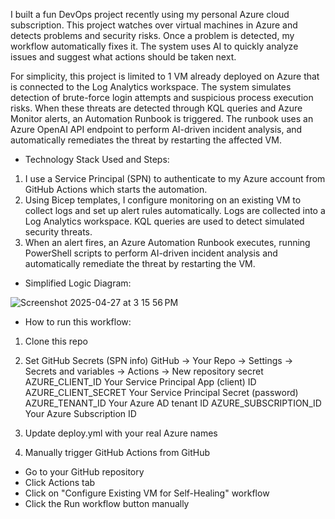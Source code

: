 I built a fun DevOps project recently using my personal Azure cloud subscription. This project watches over virtual machines in Azure and detects problems and security risks. Once a problem is detected, my workflow automatically fixes it. The system uses AI to quickly analyze issues and suggest what actions should be taken next. 

For simplicity, this project is limited to 1 VM already deployed on Azure that is connected to the Log Analytics workspace. The system simulates detection of brute-force login attempts and suspicious process execution risks. When these threats are detected through KQL queries and Azure Monitor alerts, an Automation Runbook is triggered. The runbook uses an Azure OpenAI API endpoint to perform AI-driven incident analysis, and automatically remediates the threat by restarting the affected VM. 


- Technology Stack Used and Steps: 

1. I use a Service Principal (SPN) to authenticate to my Azure account from GitHub Actions which starts the automation. 
2. Using Bicep templates, I configure monitoring on an existing VM to collect logs and set up alert rules automatically. Logs are collected into a Log Analytics workspace. KQL queries are used to detect simulated security threats.
3. When an alert fires, an Azure Automation Runbook executes, running PowerShell scripts to perform AI-driven incident analysis and automatically remediate the threat by restarting the VM.

- Simplified Logic Diagram:

![Screenshot 2025-04-27 at 3 15 56 PM](https://github.com/user-attachments/assets/03ce2413-8972-4f33-88d9-44dfcc323eb3)


- How to run this workflow:
1. Clone this repo
2.	Set GitHub Secrets (SPN info)
GitHub → Your Repo → Settings → Secrets and variables → Actions → New repository secret
AZURE_CLIENT_ID	Your Service Principal App (client) ID
AZURE_CLIENT_SECRET	Your Service Principal Secret (password)
AZURE_TENANT_ID	Your Azure AD tenant ID
AZURE_SUBSCRIPTION_ID	Your Azure Subscription ID

3.	Update deploy.yml with your real Azure names

4.	Manually trigger GitHub Actions from GitHub
- Go to your GitHub repository
- Click Actions tab
- Click on "Configure Existing VM for Self-Healing" workflow
- Click the Run workflow button manually
